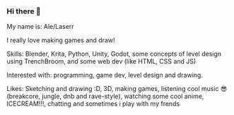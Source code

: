 ### Hi there 👋

My name is: Ale/Laserr

I really love making games and draw!


Skills: Blender, Krita, Python, Unity, Godot, some concepts of level design using TrenchBroom, and some web dev (like HTML, CSS and JS)

Interested with: programming, game dev, level design and drawing.

Likes: Sketching and drawing :D, 3D, making games, listening cool music 😎 (breakcore, jungle, dnb and rave-style), watching some cool anime, ICECREAM!!!, chatting and sometimes i play with my frends 




